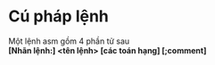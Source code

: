 # Cú pháp lệnh

Một lệnh asm gồm 4 phần tử sau  
**[Nhãn lệnh:]    <tên lệnh>    [các toán hạng]   [;comment]** 

